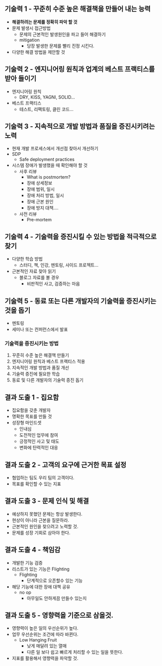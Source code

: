 ## 기술력 1 - 꾸준히 수준 높은 해결책을 만들어 내는 능력
- **해결하려는 문제를 정확히 파악 할 것**
- 문제 발생시 접근방법
	- 문제의 근본적인 발생원인을 파고 들어 해결하기
	- mitigation
		- 당장 발생한 문제를 빨리 진정 시킨다.
- 다양한 해결 방법을 제안할 것

## 기술력 2 - 엔지니어링 원칙과 업계의 베스트 프랙티스를 받아 들이기
- 엔지니어링 원칙
	- DRY, KISS, YAGNI, SOLID...
- 베스트 프랙티스
	- 테스트, 리팩토링, 클린 코드...

## 기술력 3 - 지속적으로 개발 방법과 품질을 증진시키려는 노력
- 현재 개발 프로세스에서 개선점 찾아서 개선하기
- SDP
	- Safe deployment practices
- 시스템 장애가 발생했을 때 확인해야 할 것
	- 사후 리뷰
		- What is postmortem?
		- 장애 상세정보
		- 장애 범위, 일시
		- 장애 처리 방법, 일시
		- 장애 근본 원인
		- 장애 방지 대책....
	- 사전 리뷰
		- Pre-mortem

## 기술력 4 - 기술력을 증진시킬 수 있는 방법을 적극적으로 찾기
- 다양한 학습 방법
	- 스터디, 책, 인강, 멘토링, 사이드 프로젝트...
- 근본적인 자료 찾아 읽기
	- 블로그 자료를 볼 경우
		- 비판적인 사고, 검증하는 마음

## 기술력 5 - 동료 또는 다른 개발자의 기술력을 증진시키는 것을 돕기
- 멘토링
- 세미나 또는 컨퍼런스에서 발표

### 기술력을 증진시키는 방법
1. 꾸준히 수준 높은 해결책 만들기
2. 엔지니어링 원칙과 베스트 프랙티스 적용
3. 지속적인 개발 방법과 품질 개선
4. 기술력 증진에 필요한 학습
5. 동료 및 다른 개발자의 기술력 증진 돕기

## 결과 도출 1 - 집요함
- 집요함을 갖춘 개발자
- 명확한 목표를 만들 것
- 성장형 마인드셋
	- 인내심
	- 도전적인 업무에 참여
	- 긍정적인 사고 및 태도
	- 변화에 탄력적인 대응

## 결과 도출 2 - 고객의 요구에 근거한 목표 설정
- 협업하는 팀도 우리 팀의 고객이다.
- 목표를 확인할 수 있는 지표

## 결과 도출 3 - 문제 인식 및 해결
- 예상하지 못했던 문제는 항상 발생한다.
- 현상이 아니라 근본을 질문하라.
- 근본적인 원인을 찾으려고 노력할 것.
- 문제를 성장 기회로 삼아야 한다.

## 결과 도출 4 - 책임감
- 개발한 기능 검증
- 리스트가 있는 기능은 Flighting
	- Flighting
		- 단계적으로 오픈할수 있는 기능
- 해당 기능에 대한 장애 대책 공유
	- no op
		- 아무일도 안하게끔 만들수 있는지

## 결과 도출 5 - 영향력을 기준으로 삼을것.
- 영향력이 높은 일의 우선순위가 높다.
- 업무 우선순위는 조건에 따라 바뀐다.
	- Low Hanging Fruit
		- 낮게 매달려 있는 열매
		- 다른 일 보다 쉽고 빠르게 처리할 수 있는 일을 뜻한다.
- 지표를 활용해서 영향력을 파악할 것.
